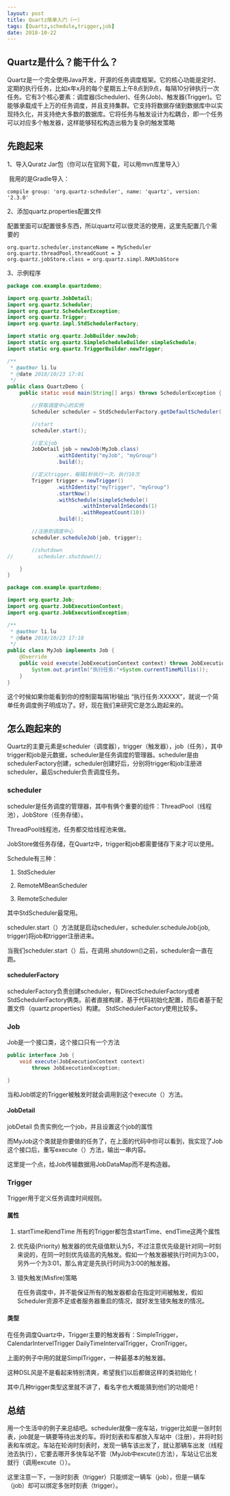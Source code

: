 ```yaml
---
layout: post
title: Quartz简单入门（一）
tags: [Quartz,schedule,trigger,job]
date: 2018-10-22
---
```


## Quartz是什么？能干什么？

​	Quartz是一个完全使用Java开发，开源的任务调度框架。它的核心功能是定时、定期的执行任务，比如x年x月的每个星期五上午8点到9点，每隔10分钟执行一次任务。它有3个核心要素：调度器(Scheduler)、任务(Job)、触发器(Trigger)。它能够承载成千上万的任务调度，并且支持集群。它支持将数据存储到数据库中以实现持久化，并支持绝大多数的数据库。它将任务与触发设计为松耦合，即一个任务可以对应多个触发器，这样能够轻松构造出极为复杂的触发策略

## 先跑起来

1、导入Quratz Jar包（你可以在官网下载，可以用mvn库里导入）

​	我用的是Gradle导入：

```
compile group: 'org.quartz-scheduler', name: 'quartz', version: '2.3.0'
```



2、添加quartz.properties配置文件

​	配置里面可以配置很多东西，所以quartz可以很灵活的使用，这里先配置几个需要的

```
org.quartz.scheduler.instanceName = MyScheduler
org.quartz.threadPool.threadCount = 3
org.quartz.jobStore.class = org.quartz.simpl.RAMJobStore
```



3、示例程序

```java
package com.example.quartzdemo;

import org.quartz.JobDetail;
import org.quartz.Scheduler;
import org.quartz.SchedulerException;
import org.quartz.Trigger;
import org.quartz.impl.StdSchedulerFactory;

import static org.quartz.JobBuilder.newJob;
import static org.quartz.SimpleScheduleBuilder.simpleSchedule;
import static org.quartz.TriggerBuilder.newTrigger;

/**
 * @author li.lu
 * @date 2018/10/23 17:01
 */
public class QuartzDemo {
    public static void main(String[] args) throws SchedulerException {

        //获取调度中心的实例
        Scheduler scheduler = StdSchedulerFactory.getDefaultScheduler();

        //start
        scheduler.start();

        //定义job
        JobDetail job = newJob(MyJob.class)
                .withIdentity("myJob", "myGroup")
                .build();

        //定义trigger，每隔1秒执行一次，执行10次
        Trigger trigger = newTrigger()
                .withIdentity("myTrigger", "myGroup")
                .startNow()
                .withSchedule(simpleSchedule()
                        .withIntervalInSeconds(1)
                        .withRepeatCount(10))
                .build();

        //注册到调度中心
        scheduler.scheduleJob(job, trigger);

        //shutdown
//        scheduler.shutdown();

    }
}


```

```java
package com.example.quartzdemo;

import org.quartz.Job;
import org.quartz.JobExecutionContext;
import org.quartz.JobExecutionException;

/**
 * @author li.lu
 * @date 2018/10/23 17:18
 */
public class MyJob implements Job {
    @Override
    public void execute(JobExecutionContext context) throws JobExecutionException {
        System.out.println("执行任务:"+System.currentTimeMillis());
    }
}

```

这个时候如果你能看到你的控制窗每隔1秒输出 “执行任务:XXXXX”，就说一个简单任务调度例子明成功了。好，现在我们来研究它是怎么跑起来的。

## 怎么跑起来的

Quartz的主要元素是scheduler（调度器），trigger（触发器），job（任务），其中trigger和job是元数据，scheduler是任务调度的管理器。scheduler是由schedulerFactory创建，scheduler创建好后，分别将trigger和job注册进scheduler，最后scheduler负责调度任务。



### scheduler

scheduler是任务调度的管理器，其中有俩个重要的组件：ThreadPool（线程池），JobStore（任务存储）。

ThreadPool线程池，任务都交给线程池来做。

JobStore做任务存储，在Quartz中，trigger和job都需要储存下来才可以使用。

Schedule有三种：

1. StdScheduler

2. RemoteMBeanScheduler

3. RemoteScheduler

其中StdScheduler最常用。

scheduler.start（）方法就是启动scheduler，scheduler.scheduleJob(job, trigger)将job和trigger注册进来。

当我们scheduler.start（）后，在调用.shutdown()之前，scheduler会一直在跑。

#### schedulerFactory

schedulerFactory负责创建scheduler，有DirectSchedulerFactory或者StdSchedulerFactory俩类。前者直接构建，基于代码初始化配置，而后者基于配置文件（quartz.properties）构建。  StdSchedulerFactory使用比较多。



### Job

Job是一个接口类，这个接口只有一个方法

```java
public interface Job {
    void execute(JobExecutionContext context)
        throws JobExecutionException;

}
```

当和Job绑定的Trigger被触发时就会调用到这个execute（）方法。

#### JobDetail

jobDetail 负责实例化一个job，并且设置这个job的属性

而MyJob这个类就是你要做的任务了，在上面的代码中你可以看到，我实现了Job这个接口后，重写execute（）方法，输出一串内容。

这里提一个点，给Job传输数据用JobDataMap而不是构造器。



### Trigger

Trigger用于定义任务调度时间规则。

#### 属性

1. startTime和endTime 
   所有的Trigger都包含startTime、endTime这两个属性

2. 优先级(Priority) 
   触发器的优先级值默认为5，不过注意优先级是针对同一时刻来说的，在同一时刻优先级高的先触发。假如一个触发器被执行时间为3:00，另外一个为3:01，那么肯定是先执行时间为3:00的触发器。

3. 错失触发(Misfire)策略

   在任务调度中，并不能保证所有的触发器都会在指定时间被触发，假如Scheduler资源不足或者服务器重启的情况，就好发生错失触发的情况。

#### 类型

在任务调度Quartz中，Trigger主要的触发器有：SimpleTrigger，CalendarIntervelTrigger DailyTimeIntervalTrigger，CronTrigger。

上面的例子中用的就是SimplTrigger，一种最基本的触发器。

这种DSL风是不是看起来特别清爽，希望我们以后都做这样的类初始化！

其中几种trigger类型这里就不讲了，看名字也大概能猜到他们的功能吧！



## 总结

用一个生活中的例子来总结吧。scheduler就像一座车站，trigger比如是一张时刻表，job就是一辆要等待出发的车。将时刻表和车都放入车站中（注册），并将时刻表和车绑定。车站在轮询时刻表时，发现一辆车该出发了，就让那辆车出发（线程池去执行），它要去哪开多快车站不管（MyJob中excute()方法），车站让它出发就行（调用excute（））。

这里注意一下，一张时刻表（trigger）只能绑定一辆车（job），但是一辆车（job）却可以绑定多张时刻表（trigger）。



